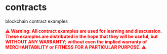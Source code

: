 # contracts
blockchain contract examples

<span style="color:red">**⚠️ Warning: All contract examples are used for learning and disscussion. These examples are distributed in the hope that they will be useful, but WITHOUT ANY WARRANTY; without even the implied warranty of
 MERCHANTABILITY or FITNESS FOR A PARTICULAR PURPOSE. ⚠️**</span>
